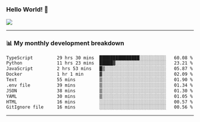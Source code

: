 ### Hello World! 👋

<a>
  <img align="center" src="https://github-readme-stats.vercel.app/api?username=megatunger&count_private=true&include_all_commits=true&bg_color=30,56CCF2,2F80ED&title_color=fff&text_color=fff" />
</a>

------
### 📊 My monthly development breakdown

<!--START_SECTION:waka-->

```txt
TypeScript         29 hrs 30 mins  ███████████████░░░░░░░░░░   60.08 %
Python             11 hrs 23 mins  █████▓░░░░░░░░░░░░░░░░░░░   23.21 %
JavaScript         2 hrs 53 mins   █▒░░░░░░░░░░░░░░░░░░░░░░░   05.87 %
Docker             1 hr 1 min      ▓░░░░░░░░░░░░░░░░░░░░░░░░   02.09 %
Text               55 mins         ▒░░░░░░░░░░░░░░░░░░░░░░░░   01.90 %
.env file          39 mins         ▒░░░░░░░░░░░░░░░░░░░░░░░░   01.34 %
JSON               38 mins         ▒░░░░░░░░░░░░░░░░░░░░░░░░   01.30 %
YAML               30 mins         ▒░░░░░░░░░░░░░░░░░░░░░░░░   01.05 %
HTML               16 mins         ░░░░░░░░░░░░░░░░░░░░░░░░░   00.57 %
GitIgnore file     16 mins         ░░░░░░░░░░░░░░░░░░░░░░░░░   00.56 %
```

<!--END_SECTION:waka-->

------
